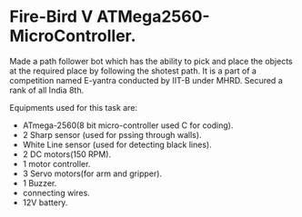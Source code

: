 # Fire-Bird V ATMega2560-MicroController.
Made a path follower bot which has the ability to pick and place the objects at the required place by following the shotest path.
It is a part of a competition named E-yantra conducted by IIT-B under MHRD.
Secured a rank of all India 8th.

Equipments used for this task are:
* ATmega-2560(8 bit micro-controller used C for coding).
* 2 Sharp sensor (used for pssing through walls).
* White Line sensor (used for detecting black lines).
* 2 DC motors(150 RPM).
* 1 motor controller.
* 3 Servo motors(for arm and gripper).
* 1 Buzzer.
* connecting wires.
* 12V battery.
